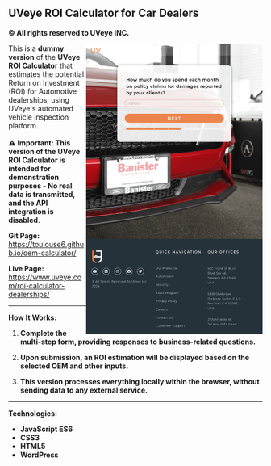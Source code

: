 ## UVeye ROI Calculator for Car Dealers
**© All rights reserved to UVeye INC.**

<img align="right" src="assets/calculator-main.png" alt="calculator-main" width="350">

This is a **dummy version** of the **UVeye ROI Calculator** that estimates the potential Return on Investment (ROI) for Automotive dealerships, using UVeye's automated vehicle inspection platform.
<br><br>
**⚠️ Important: This version of the UVeye ROI Calculator is intended for demonstration purposes - No real data is transmitted, and the API integration is disabled**.

**Git Page:** 
<br>https://toulouse6.github.io/oem-calculator/

**Live Page:** 
<br>https://www.uveye.com/roi-calculator-dealerships/

---

**How It Works:**

1. **Complete the multi-step form, providing responses to business-related questions.**
 
2. **Upon submission, an ROI estimation will be displayed based on the selected OEM and other inputs.**

3. **This version processes everything locally within the browser, without sending data to any external service.**

---

**Technologies:**

- **JavaScript ES6**
- **CSS3**
- **HTML5**
- **WordPress**
